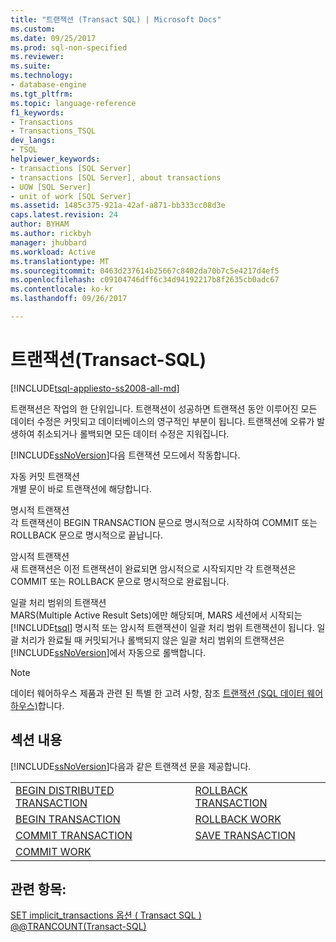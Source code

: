 ```yaml
---
title: "트랜잭션 (Transact SQL) | Microsoft Docs"
ms.custom: 
ms.date: 09/25/2017
ms.prod: sql-non-specified
ms.reviewer: 
ms.suite: 
ms.technology:
- database-engine
ms.tgt_pltfrm: 
ms.topic: language-reference
f1_keywords:
- Transactions
- Transactions_TSQL
dev_langs:
- TSQL
helpviewer_keywords:
- transactions [SQL Server]
- transactions [SQL Server], about transactions
- UOW [SQL Server]
- unit of work [SQL Server]
ms.assetid: 1485c375-921a-42af-a871-bb333cc08d3e
caps.latest.revision: 24
author: BYHAM
ms.author: rickbyh
manager: jhubbard
ms.workload: Active
ms.translationtype: MT
ms.sourcegitcommit: 0463d237614b25667c8402da70b7c5e4217d4ef5
ms.openlocfilehash: c09104746dff6c34d94192217b8f2635cb0adc67
ms.contentlocale: ko-kr
ms.lasthandoff: 09/26/2017

---
```

# <a name="transactions-transact-sql"></a>트랜잭션(Transact-SQL)
[!INCLUDE[tsql-appliesto-ss2008-all-md](../../includes/tsql-appliesto-ss2008-all-md.md)]

  트랜잭션은 작업의 한 단위입니다. 트랜잭션이 성공하면 트랜잭션 동안 이루어진 모든 데이터 수정은 커밋되고 데이터베이스의 영구적인 부분이 됩니다. 트랜잭션에 오류가 발생하여 취소되거나 롤백되면 모든 데이터 수정은 지워집니다.  
  
 [!INCLUDE[ssNoVersion](../../includes/ssnoversion-md.md)]다음 트랜잭션 모드에서 작동합니다.  
  
 자동 커밋 트랜잭션  
 개별 문이 바로 트랜잭션에 해당합니다.  
  
 명시적 트랜잭션  
 각 트랜잭션이 BEGIN TRANSACTION 문으로 명시적으로 시작하여 COMMIT 또는 ROLLBACK 문으로 명시적으로 끝납니다.  
  
 암시적 트랜잭션  
 새 트랜잭션은 이전 트랜잭션이 완료되면 암시적으로 시작되지만 각 트랜잭션은 COMMIT 또는 ROLLBACK 문으로 명시적으로 완료됩니다.  
  
 일괄 처리 범위의 트랜잭션  
 MARS(Multiple Active Result Sets)에만 해당되며, MARS 세션에서 시작되는 [!INCLUDE[tsql](../../includes/tsql-md.md)] 명시적 또는 암시적 트랜잭션이 일괄 처리 범위 트랜잭션이 됩니다. 일괄 처리가 완료될 때 커밋되거나 롤백되지 않은 일괄 처리 범위의 트랜잭션은 [!INCLUDE[ssNoVersion](../../includes/ssnoversion-md.md)]에서 자동으로 롤백합니다.  

> [!NOTE] 
> 데이터 웨어하우스 제품과 관련 된 특별 한 고려 사항, 참조 [트랜잭션 (SQL 데이터 웨어하우스)](transactions-sql-data-warehouse.md)합니다.   

## <a name="in-this-section"></a>섹션 내용  
 [!INCLUDE[ssNoVersion](../../includes/ssnoversion-md.md)]다음과 같은 트랜잭션 문을 제공합니다.  
  
|||  
|-|-|  
|[BEGIN DISTRIBUTED TRANSACTION](../../t-sql/language-elements/begin-distributed-transaction-transact-sql.md)|[ROLLBACK TRANSACTION](../../t-sql/language-elements/rollback-transaction-transact-sql.md)|  
|[BEGIN TRANSACTION](../../t-sql/language-elements/begin-transaction-transact-sql.md)|[ROLLBACK WORK](../../t-sql/language-elements/rollback-work-transact-sql.md)|  
|[COMMIT TRANSACTION](../../t-sql/language-elements/commit-transaction-transact-sql.md)|[SAVE TRANSACTION](../../t-sql/language-elements/save-transaction-transact-sql.md)|  
|[COMMIT WORK](../../t-sql/language-elements/commit-work-transact-sql.md)||  
  
## <a name="see-also"></a>관련 항목:  
 [SET implicit_transactions 옵션 &#40; Transact SQL &#41;](../../t-sql/statements/set-implicit-transactions-transact-sql.md)   
 [@@TRANCOUNT&#40;Transact-SQL&#41;](../../t-sql/functions/trancount-transact-sql.md)  
  
  

